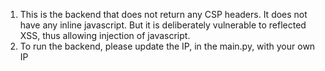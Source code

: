 1. This is the backend that  does not return any CSP headers. It does not have any inline javascript. But it is deliberately vulnerable to reflected XSS, thus allowing injection of javascript.
2. To run the backend, please update the IP, in the main.py,  with your own IP
